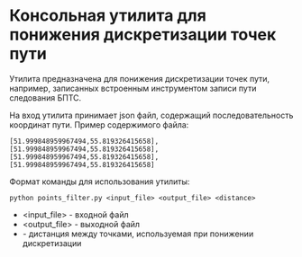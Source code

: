 # Консольная утилита для понижения дискретизации точек пути
Утилита предназначена для понижения дискретизации точек пути, например, записанных встроенным инструментом записи пути следования БПТС.

На вход утилита принимает json файл, содержащий последовательность координат пути. Пример содержимого файла:
```
[51.999848959967494,55.819326415658],
[51.999848959967494,55.819326415658],
[51.999848959967494,55.819326415658],
[51.999848959967494,55.819326415658]
```

Формат команды для использования утилиты:
```
python points_filter.py <input_file> <output_file> <distance>
```
* <input_file> - входной файл 
* <output_file> - выходной файл
* <distance> - дистанция между точками, используемая при понижении дискретизации